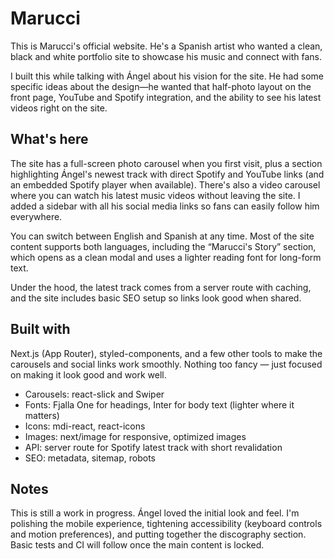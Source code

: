 # Marucci

This is Marucci's official website. He's a Spanish artist who wanted a clean, black and white portfolio site to showcase his music and connect with fans.

I built this while talking with Ángel about his vision for the site. He had some specific ideas about the design—he wanted that half-photo layout on the front page, YouTube and Spotify integration, and the ability to see his latest videos right on the site.

## What's here

The site has a full-screen photo carousel when you first visit, plus a section highlighting Ángel's newest track with direct Spotify and YouTube links (and an embedded Spotify player when available). There's also a video carousel where you can watch his latest music videos without leaving the site. I added a sidebar with all his social media links so fans can easily follow him everywhere.

You can switch between English and Spanish at any time. Most of the site content supports both languages, including the “Marucci's Story” section, which opens as a clean modal and uses a lighter reading font for long-form text.

Under the hood, the latest track comes from a server route with caching, and the site includes basic SEO setup so links look good when shared.

## Built with

Next.js (App Router), styled-components, and a few other tools to make the carousels and social links work smoothly. Nothing too fancy — just focused on making it look good and work well.

- Carousels: react-slick and Swiper
- Fonts: Fjalla One for headings, Inter for body text (lighter where it matters)
- Icons: mdi-react, react-icons
- Images: next/image for responsive, optimized images
- API: server route for Spotify latest track with short revalidation
- SEO: metadata, sitemap, robots

## Notes

This is still a work in progress. Ángel loved the initial look and feel. I'm polishing the mobile experience, tightening accessibility (keyboard controls and motion preferences), and putting together the discography section. Basic tests and CI will follow once the main content is locked.
